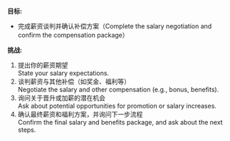 **目标:**  
- 完成薪资谈判并确认补偿方案（Complete the salary negotiation and confirm the compensation package）

**挑战:**  
1. 提出你的薪资期望  
   State your salary expectations.  
2. 谈判薪资与其他补偿（如奖金、福利等）  
   Negotiate the salary and other compensation (e.g., bonus, benefits).  
3. 询问关于晋升或加薪的潜在机会  
   Ask about potential opportunities for promotion or salary increases.  
4. 确认最终薪资和福利方案，并询问下一步流程  
   Confirm the final salary and benefits package, and ask about the next steps.